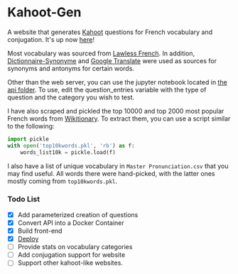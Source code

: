 # Kahoot-Gen

A website that generates [Kahoot](https://kahoot.com) questions for French vocabulary and conjugation. It's up
now [here](https://kahootgen.me)!

Most vocabulary was sourced from [Lawless French](https://lawlessfrench.com). In
addition, [Dictionnaire-Synonyme](https://dictionnaire-synonyme.com) and
[Google Translate](https://translate.google.com) were used as sources for synonyms and antonyms for certain words.

Other than the web server, you can use the jupyter notebook located
in [the api folder](https://github.com/Raragyay/Kahoot-Gen/blob/master/services/api/French.ipynb). To use, edit the
question_entries variable with the type of question and the category you wish to test.

I have also scraped and pickled the top 10000 and top 2000 most popular French words from
[Wikitionary](https://en.wiktionary.org/wiki/Wiktionary:French_frequency_lists/1-2000). To extract them, you can use a
script similar to the following:

```python
import pickle
with open('top10kwords.pkl', 'rb') as f:
    words_list10k = pickle.load(f)
```

I also have a list of unique vocabulary in `Master Pronunciation.csv` that you may find useful. All words there were
hand-picked, with the latter ones mostly coming from `top10kwords.pkl`.

### Todo List

- [x] Add parameterized creation of questions
- [x] Convert API into a Docker Container
- [x] Build front-end
- [x] [Deploy](https://kahootgen.me)
- [ ] Provide stats on vocabulary categories
- [ ] Add conjugation support for website
- [ ] Support other kahoot-like websites. 